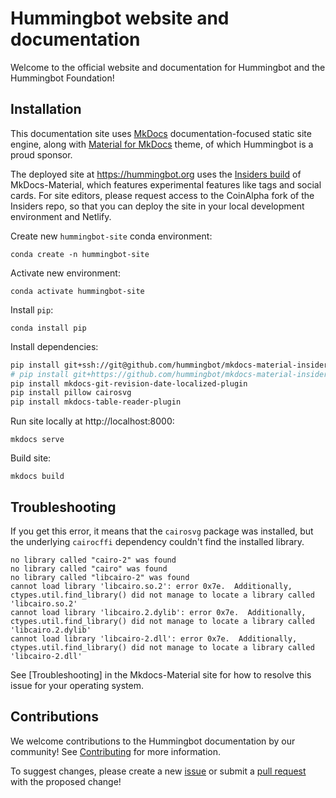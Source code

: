 # Hummingbot website and documentation

Welcome to the official website and documentation for Hummingbot and the Hummingbot Foundation!

## Installation

This documentation site uses [MkDocs](https://www.mkdocs.org/) documentation-focused static site engine, along with [Material for MkDocs](https://squidfunk.github.io/mkdocs-material/) theme, of which Hummingbot is a proud sponsor.

The deployed site at https://hummingbot.org uses the [Insiders build](https://squidfunk.github.io/mkdocs-material/insiders/) of MkDocs-Material, which features experimental features like tags and social cards. For site editors, please request access to the CoinAlpha fork of the Insiders repo, so that you can deploy the site in your local development environment and Netlify.

Create new `hummingbot-site` conda environment:
```
conda create -n hummingbot-site
```

Activate new environment:
```
conda activate hummingbot-site
```

Install `pip`:

```
conda install pip
```

Install dependencies:
```bash
pip install git+ssh://git@github.com/hummingbot/mkdocs-material-insiders  # fetch via SSH
# pip install git+https://github.com/hummingbot/mkdocs-material-insiders.git  # fetch via SSH
pip install mkdocs-git-revision-date-localized-plugin
pip install pillow cairosvg
pip install mkdocs-table-reader-plugin
```

Run site locally at http://localhost:8000:
```
mkdocs serve
```

Build site:
```
mkdocs build
```


## Troubleshooting

If you get this error, it means that the `cairosvg` package was installed, but the underlying `cairocffi` dependency couldn't find the installed library. 

```
no library called "cairo-2" was found
no library called "cairo" was found
no library called "libcairo-2" was found
cannot load library 'libcairo.so.2': error 0x7e.  Additionally, ctypes.util.find_library() did not manage to locate a library called 'libcairo.so.2'
cannot load library 'libcairo.2.dylib': error 0x7e.  Additionally, ctypes.util.find_library() did not manage to locate a library called 'libcairo.2.dylib'
cannot load library 'libcairo-2.dll': error 0x7e.  Additionally, ctypes.util.find_library() did not manage to locate a library called 'libcairo-2.dll'
```

See [Troubleshooting] in the Mkdocs-Material site for how to resolve this issue for your operating system.

## Contributions

We welcome contributions to the Hummingbot documentation by our community! See [Contributing](./CONTRIBUTING.md) for more information.

To suggest changes, please create a new [issue](https://github.com/hummingbot/hummingbot-site/issues) or submit a [pull request](https://github.com/hummingbot/hummingbot-site/pulls) with the proposed change!
